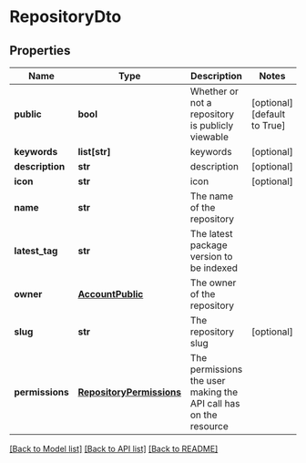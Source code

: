 # RepositoryDto

## Properties
Name | Type | Description | Notes
------------ | ------------- | ------------- | -------------
**public** | **bool** | Whether or not a repository is publicly viewable | [optional] [default to True]
**keywords** | **list[str]** | keywords | [optional] 
**description** | **str** | description | [optional] 
**icon** | **str** | icon | [optional] 
**name** | **str** | The name of the repository | 
**latest_tag** | **str** | The latest package version to be indexed | 
**owner** | [**AccountPublic**](AccountPublic.md) | The owner of the repository | 
**slug** | **str** | The repository slug | [optional] 
**permissions** | [**RepositoryPermissions**](RepositoryPermissions.md) | The permissions the user making the API call has on the resource | 

[[Back to Model list]](../README.md#documentation-for-models) [[Back to API list]](../README.md#documentation-for-api-endpoints) [[Back to README]](../README.md)


